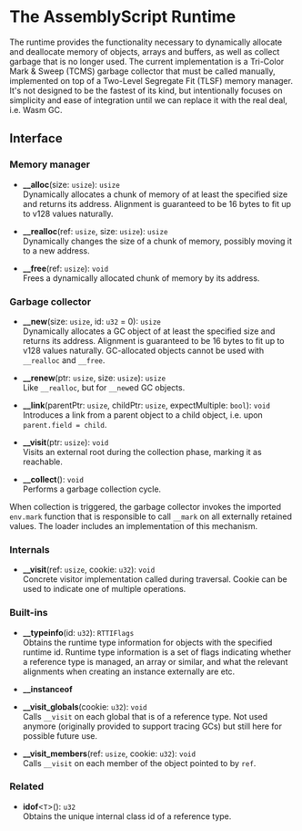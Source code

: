 The AssemblyScript Runtime
==========================

The runtime provides the functionality necessary to dynamically allocate and deallocate memory of objects, arrays and buffers, as well as collect garbage that is no longer used. The current implementation is a Tri-Color Mark & Sweep (TCMS) garbage collector that must be called manually, implemented on top of a Two-Level Segregate Fit (TLSF) memory manager. It's not designed to be the fastest of its kind, but intentionally focuses on simplicity and ease of integration until we can replace it with the real deal, i.e. Wasm GC.

Interface
---------

### Memory manager

* **__alloc**(size: `usize`): `usize`<br />
  Dynamically allocates a chunk of memory of at least the specified size and returns its address.
  Alignment is guaranteed to be 16 bytes to fit up to v128 values naturally.

* **__realloc**(ref: `usize`, size: `usize`): `usize`<br />
  Dynamically changes the size of a chunk of memory, possibly moving it to a new address.

* **__free**(ref: `usize`): `void`<br />
  Frees a dynamically allocated chunk of memory by its address.

### Garbage collector

* **__new**(size: `usize`, id: `u32` = 0): `usize`<br />
  Dynamically allocates a GC object of at least the specified size and returns its address.
  Alignment is guaranteed to be 16 bytes to fit up to v128 values naturally.
  GC-allocated objects cannot be used with `__realloc` and `__free`.

* **__renew**(ptr: `usize`, size: `usize`): `usize`<br />
  Like `__realloc`, but for `__new`ed GC objects.

* **__link**(parentPtr: `usize`, childPtr: `usize`, expectMultiple: `bool`): `void`<br />
  Introduces a link from a parent object to a child object, i.e. upon `parent.field = child`.

* **__visit**(ptr: `usize`): `void`<br />
  Visits an external root during the collection phase, marking it as reachable.

* **__collect**(): `void`<br />
  Performs a garbage collection cycle.

When collection is triggered, the garbage collector invokes the imported `env.mark` function that is responsible to call
`__mark` on all externally retained values. The loader includes an implementation of this mechanism.

### Internals

* **__visit**(ref: `usize`, cookie: `u32`): `void`<br />
  Concrete visitor implementation called during traversal. Cookie can be used to indicate one of multiple operations.

### Built-ins

* **__typeinfo**(id: `u32`): `RTTIFlags`<br />
  Obtains the runtime type information for objects with the specified runtime id. Runtime type information is a set of flags indicating whether a reference type is managed, an array or similar, and what the relevant alignments when creating an instance externally are etc.

* **__instanceof**

* **__visit_globals**(cookie: `u32`): `void`<br />
  Calls `__visit` on each global that is of a reference type. Not used anymore (originally provided to support tracing GCs) but still here for possible future use.

* **__visit_members**(ref: `usize`, cookie: `u32`): `void`<br />
  Calls `__visit` on each member of the object pointed to by `ref`.

### Related

* **idof**<`T`>(): `u32`<br />
  Obtains the unique internal class id of a reference type.
